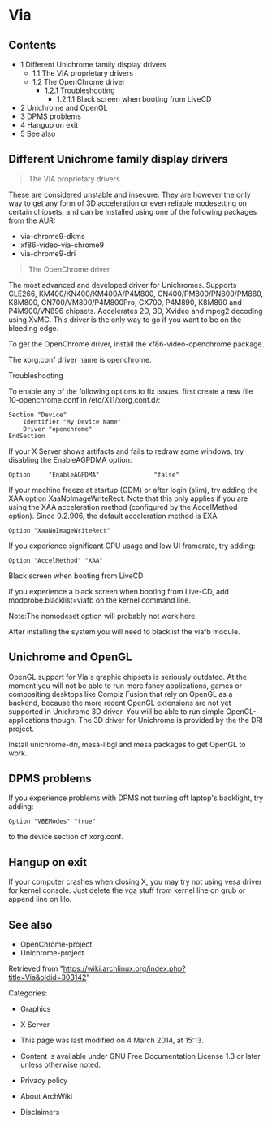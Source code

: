 Via
===

Contents
--------

-   1 Different Unichrome family display drivers
    -   1.1 The VIA proprietary drivers
    -   1.2 The OpenChrome driver
        -   1.2.1 Troubleshooting
            -   1.2.1.1 Black screen when booting from LiveCD
-   2 Unichrome and OpenGL
-   3 DPMS problems
-   4 Hangup on exit
-   5 See also

Different Unichrome family display drivers
------------------------------------------

> The VIA proprietary drivers

These are considered unstable and insecure. They are however the only
way to get any form of 3D acceleration or even reliable modesetting on
certain chipsets, and can be installed using one of the following
packages from the AUR:

-   via-chrome9-dkms
-   xf86-video-via-chrome9
-   via-chrome9-dri

> The OpenChrome driver

The most advanced and developed driver for Unichromes. Supports CLE266,
KM400/KN400/KM400A/P4M800, CN400/PM800/PN800/PM880, K8M800,
CN700/VM800/P4M800Pro, CX700, P4M890, K8M890 and P4M900/VN896 chipsets.
Accelerates 2D, 3D, Xvideo and mpeg2 decoding using XvMC. This driver is
the only way to go if you want to be on the bleeding edge.

To get the OpenChrome driver, install the xf86-video-openchrome package.

The xorg.conf driver name is openchrome.

Troubleshooting

To enable any of the following options to fix issues, first create a new
file 10-openchrome.conf in /etc/X11/xorg.conf.d/:

    Section "Device"
        Identifier "My Device Name"
        Driver "openchrome"
    EndSection

If your X Server shows artifacts and fails to redraw some windows, try
disabling the EnableAGPDMA option:

    Option     "EnableAGPDMA"               "false"

If your machine freeze at startup (GDM) or after login (slim), try
adding the XAA option XaaNoImageWriteRect. Note that this only applies
if you are using the XAA acceleration method (configured by the
AccelMethod option). Since 0.2.906, the default acceleration method is
EXA.

    Option "XaaNoImageWriteRect"

If you experience significant CPU usage and low UI framerate, try
adding:

    Option "AccelMethod" "XAA"

Black screen when booting from LiveCD

If you experience a black screen when booting from Live-CD, add
modprobe.blacklist=viafb on the kernel command line.

Note:The nomodeset option will probably not work here.

After installing the system you will need to blacklist the viafb module.

Unichrome and OpenGL
--------------------

OpenGL support for Via's graphic chipsets is seriously outdated. At the
moment you will not be able to run more fancy applications, games or
compositing desktops like Compiz Fusion that rely on OpenGL as a
backend, because the more recent OpenGL extensions are not yet supported
in Unichrome 3D driver. You will be able to run simple
OpenGL-applications though. The 3D driver for Unichrome is provided by
the the DRI project.

Install unichrome-dri, mesa-libgl and mesa packages to get OpenGL to
work.

DPMS problems
-------------

If you experience problems with DPMS not turning off laptop's backlight,
try adding:

    Option "VBEModes" "true"

to the device section of xorg.conf.

Hangup on exit
--------------

If your computer crashes when closing X, you may try not using vesa
driver for kernel console. Just delete the vga stuff from kernel line on
grub or append line on lilo.

See also
--------

-   OpenChrome-project
-   Unichrome-project

Retrieved from
"https://wiki.archlinux.org/index.php?title=Via&oldid=303142"

Categories:

-   Graphics
-   X Server

-   This page was last modified on 4 March 2014, at 15:13.
-   Content is available under GNU Free Documentation License 1.3 or
    later unless otherwise noted.
-   Privacy policy
-   About ArchWiki
-   Disclaimers
